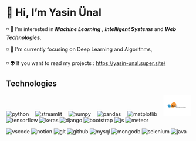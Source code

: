 # 👋 Hi, I’m Yasin Ünal                                                                           

◽️ 👀 I’m interested in ***Machine Learning*** , ***Intelligent Systems*** and ***Web Technologies***.

◽️ 🌱 I'm currently focusing on Deep Learning and Algorithms, 
     
◽️ 👽 If you want to read my projects : https://yasin-unal.super.site/

<!-- Sayaç :  ![](https://komarev.com/ghpvc/?username=Pilestin) -->

## Technologies

<p align = "justify" >
 <img src="https://user-images.githubusercontent.com/56133248/175571046-ed53347e-a3ae-4550-a032-8a371ea34ba2.png" alt="python" style="width:75px;"/>
 <img src="https://github.com/Pilestin/Pilestin/assets/56133248/1598bf2a-d718-4294-8460-81bcb7846aa4" alt="streamlit" style="width:75px;"/>
 <img src="https://numpy.org/images/logo.svg" alt="numpy" style="width:75px;"/>
 <img src="https://github.com/pandas-dev/pandas/blob/761bceb77d44aa63b71dda43ca46e8fd4b9d7422/web/pandas/static/img/pandas.svg" alt="pandas" style="width:75px;"/>
 <img src="https://matplotlib.org/_static/logo2.svg" alt="matplotlib" style="width:75px;"/>
 <img src="https://github.com/scikit-learn/scikit-learn/blob/main/doc/logos/scikit-learn-logo.svg" alt="scikitlearn" style="width:75px;"/>
 <img src="https://github.com/valohai/ml-logos/blob/master/tensorflow-tf.svg" alt="tensorflow" style="width:75px;"/>
 <img src="https://github.com/valohai/ml-logos/blob/master/keras.svg" alt="keras" style="width:75px;"/>
 <img src="https://static.djangoproject.com/img/logos/django-logo-negative.svg" alt="django" style="width:75px;"/>
 <img src="https://user-images.githubusercontent.com/56133248/175565033-08431c78-cf64-45f8-807e-c8e1db2a94d5.png" alt="bootstrap" style="width:75px;"/>
 <img src="https://user-images.githubusercontent.com/56133248/175568310-6bb4d489-6b7c-432a-93f3-69ad581b2ff0.png" alt="js" style="width:75px;"/>
 <img src="https://github.com/Pilestin/Pilestin/assets/56133248/7960b525-de19-4021-b842-3d80c00e5657" alt="meteor" style="width:75px;"/>
 
</p>

  
<p align = "justify" >
 <img src="https://user-images.githubusercontent.com/56133248/175562420-2efe5de0-b16b-41a8-9de4-a27d00543a9c.png" alt="vscode" style="width:75px;"/>
      <img src="https://upload.wikimedia.org/wikipedia/commons/e/e9/Notion-logo.svg" alt="notion" style="width:75px;"/>
 <img src="https://user-images.githubusercontent.com/56133248/175566226-b312f935-624c-44d6-bc65-4894da2c21ea.png" alt="git" style="width:75px;"/>
 <img src="https://user-images.githubusercontent.com/56133248/175564784-e2b4cd8c-950b-454f-942c-2d9a9ea2e2c2.png" alt="github" style="width:75px;"/>
 <img src="https://user-images.githubusercontent.com/56133248/195908804-371676a3-103c-4061-a0d0-9eb0538d0159.svg" alt="mysql" style="width:75px;"/>
 <img src="https://user-images.githubusercontent.com/56133248/175563012-3668a7aa-7ed8-43fe-82b7-5fee474e957d.png" alt="mongodb" style="width:75px;"/>
 <img src="https://user-images.githubusercontent.com/56133248/195909495-14c8c97d-dd12-4150-82f1-451d544d1741.png" alt="selenium" style="width:75px;"/>
 <img src="https://user-images.githubusercontent.com/56133248/175570879-e7bf30cc-b6cd-4b90-8f27-aa58e7da956e.png" alt="java" style="width:75px;"/>

     
 </p>

<!-- 

 <img src="https://user-images.githubusercontent.com/56133248/175565798-a2e2eee0-17a3-43e5-9594-09519fb44a01.png" alt="flutter" style="width:75px;"/> 
<img src="https://user-images.githubusercontent.com/56133248/195909115-3d22f918-0cb5-43bf-b993-a7232eb1e67e.svg" alt="firebase" style="width:75px;"/>

 <img src="https://user-images.githubusercontent.com/56133248/195909303-b8955474-8602-466e-bbf0-cee224192419.png" alt="devcpp" style="width:75px;"/>
-->
